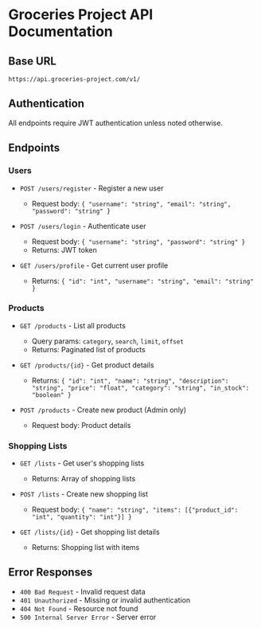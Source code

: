 # Groceries Project API Documentation

## Base URL
`https://api.groceries-project.com/v1/`

## Authentication
All endpoints require JWT authentication unless noted otherwise.

## Endpoints

### Users
- `POST /users/register` - Register a new user
  - Request body: `{ "username": "string", "email": "string", "password": "string" }`
  
- `POST /users/login` - Authenticate user
  - Request body: `{ "username": "string", "password": "string" }`
  - Returns: JWT token

- `GET /users/profile` - Get current user profile
  - Returns: `{ "id": "int", "username": "string", "email": "string" }`

### Products
- `GET /products` - List all products
  - Query params: `category`, `search`, `limit`, `offset`
  - Returns: Paginated list of products

- `GET /products/{id}` - Get product details
  - Returns: `{ "id": "int", "name": "string", "description": "string", "price": "float", "category": "string", "in_stock": "boolean" }`

- `POST /products` - Create new product (Admin only)
  - Request body: Product details

### Shopping Lists
- `GET /lists` - Get user's shopping lists
  - Returns: Array of shopping lists

- `POST /lists` - Create new shopping list
  - Request body: `{ "name": "string", "items": [{"product_id": "int", "quantity": "int"}] }`

- `GET /lists/{id}` - Get shopping list details
  - Returns: Shopping list with items

## Error Responses
- `400 Bad Request` - Invalid request data
- `401 Unauthorized` - Missing or invalid authentication
- `404 Not Found` - Resource not found
- `500 Internal Server Error` - Server error